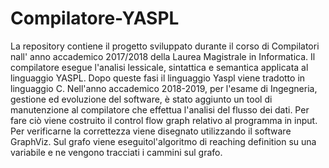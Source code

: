 # Compilatore-YASPL
La repository contiene il progetto sviluppato durante il corso di Compilatori nall' anno accademico 2017/2018 
della Laurea Magistrale in Informatica.
Il compilatore esegue l'analisi lessicale, sintattica e semantica applicata al linguaggio YASPL.
Dopo queste fasi il linguaggio Yaspl viene tradotto in linguaggio C. 
Nell'anno accademico 2018-2019, per l'esame di Ingegneria, gestione ed evoluzione del software, è stato aggiunto un tool di manutenzione 
al compilatore che effettua l'analisi del flusso dei dati. Per fare ciò viene costruito il control flow graph relativo al programma in input. Per verificarne la correttezza viene disegnato utilizzando il software GraphViz. Sul grafo viene eseguitol'algoritmo di reaching definition su una variabile e ne vengono tracciati i cammini sul grafo.
